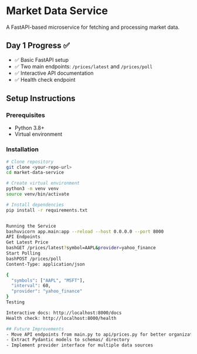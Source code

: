 # Market Data Service

A FastAPI-based microservice for fetching and processing market data.

## Day 1 Progress ✅

- ✅ Basic FastAPI setup
- ✅ Two main endpoints: `/prices/latest` and `/prices/poll`
- ✅ Interactive API documentation
- ✅ Health check endpoint

## Setup Instructions

### Prerequisites
- Python 3.8+
- Virtual environment

### Installation
```bash
# Clone repository
git clone <your-repo-url>
cd market-data-service

# Create virtual environment
python3 -m venv venv
source venv/bin/activate

# Install dependencies
pip install -r requirements.txt


Running the Service
bashuvicorn app.main:app --reload --host 0.0.0.0 --port 8000
API Endpoints
Get Latest Price
bashGET /prices/latest?symbol=AAPL&provider=yahoo_finance
Start Polling
bashPOST /prices/poll
Content-Type: application/json

{
  "symbols": ["AAPL", "MSFT"],
  "interval": 60,
  "provider": "yahoo_finance"
}
Testing

Interactive docs: http://localhost:8000/docs
Health check: http://localhost:8000/health

## Future Improvements
- Move API endpoints from main.py to api/prices.py for better organization
- Extract Pydantic models to schemas/ directory
- Implement provider interface for multiple data sources
